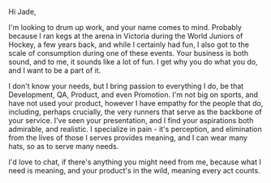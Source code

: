 Hi Jade,

I'm looking to drum up work, and your name comes to mind. Probably because I ran kegs at the arena in Victoria during the World Juniors of Hockey, a few years back, and while I certainly had fun, I also got to the scale of consumption during one of these events. Your business is both sound, and to me, it sounds like a lot of fun. I get why you do what you do, and I want to be a part of it.

I don't know your needs, but I bring passion to everything I do, be that Development, QA, Product, and even Promotion. I'm not big on sports, and have not used your product, however I have empathy for the people that do, including, perhaps crucially, the very runners that serve as the backbone of your service. I've seen your presentation, and I find your aspirations both admirable, and realistic. I specialize in pain - it's perception, and elimination from the lives of those I serves provides meaning, and I can wear many hats, so as to serve many needs.

I'd love to chat, if there's anything you might need from me, because what I need is meaning, and your product's in the wild, meaning every act counts.
